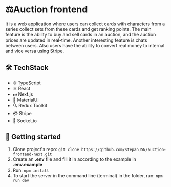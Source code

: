 # ⚖️Auction frontend

It is a web application where users can collect cards with characters from a series collect sets from these cards and get ranking points. The main feature is the ability to buy and sell cards in an auction, and the auction prices are updated in real-time. Another interesting feature is chats between users. Also users have the ability to convert real money to internal and vice versa using Stripe.

## 🛠️ TechStack

 - 🌐 TypeScript
 - ⚛ React
 - ⏭ Next.js
 - 🎨 MaterialUI
 - 🔍 Redux Toolkit
 - 💳 Stripe
 - 🔌 Socket.io

## 🚀 Getting started
1.  Clone project's repo:  `git clone https://github.com/stepanJSN/auction-frontend-next.git`
2.  Create an **.env** file and fill it in according to the example in **.env.example**
3.  Run:  `npm install`
4.  To start the server in the command line (terminal) in the folder, run:  `npm run dev`
